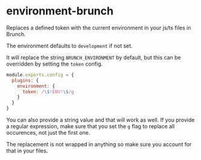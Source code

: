 # environment-brunch

Replaces a defined token with the current environment in your js/ts files in Brunch.

The environment defaults to `development` if not set.

It will replace the string `BRUNCH_ENVIRONMENT` by default, but this can be overridden by setting the `token` config.

```js
module.exports.config = {
  plugins: {
    environment: {
      token: /\$!ENV!\$/g
    }
  }
}
```

You can also provide a string value and that will work as well. If you provide a regular expression, make sure that you set the `g` flag to replace all occurences, not just the first one.

The replacement is not wrapped in anything so make sure you account for that in your files.